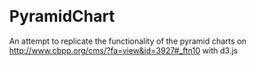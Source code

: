 PyramidChart
============

An attempt to replicate the functionality of the pyramid charts on http://www.cbpp.org/cms/?fa=view&id=3927#_ftn10 with d3.js
